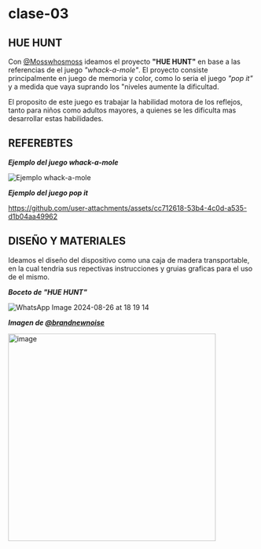 # clase-03

## HUE HUNT

Con [@Mosswhosmoss](https://github.com/Mosswhosmoss/dis8637-2024-2) ideamos el proyecto __"HUE HUNT"__ en base a las referencias de el juego _"whack-a-mole"_. El proyecto consiste principalmente en juego de memoria y color, como lo seria el juego _"pop it"_ y a medida que vaya suprando los "niveles aumente la dificultad.

El proposito de este juego es trabajar la habilidad motora de los reflejos, tanto para niños como adultos mayores, a quienes se les dificulta mas desarrollar estas habilidades.

## REFEREBTES

***Ejemplo del juego whack-a-mole***

![***Ejemplo whack-a-mole*** ](https://github.com/user-attachments/assets/8d9282a4-6e51-442b-aab0-7cb92988c5c2)

***Ejemplo del juego pop it***

https://github.com/user-attachments/assets/cc712618-53b4-4c0d-a535-d1b04aa49962

## DISEÑO Y MATERIALES

Ideamos el diseño del dispositivo como una caja de madera transportable, en la cual tendria sus repectivas instrucciones y gruias graficas para el uso de el mismo.

***Boceto de "HUE HUNT"***

![WhatsApp Image 2024-08-26 at 18 19 14](https://github.com/user-attachments/assets/355771ff-fe9a-4ace-8f91-536e0d845066)

***Imagen de [@brandnewnoise](https://www.instagram.com/brandnewnoise)***

<img width="422" alt="image" src="https://github.com/user-attachments/assets/52393c02-7d55-47f8-8ff8-1a245522591a">

